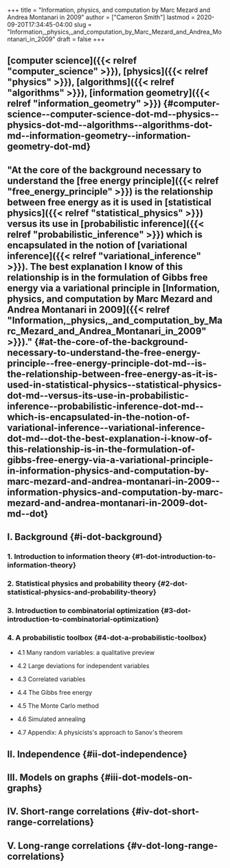+++
title = "Information, physics, and computation by Marc Mezard and Andrea Montanari in 2009"
author = ["Cameron Smith"]
lastmod = 2020-09-20T17:34:45-04:00
slug = "Information,_physics,_and_computation_by_Marc_Mezard_and_Andrea_Montanari_in_2009"
draft = false
+++

## [computer science]({{< relref "computer_science" >}}), [physics]({{< relref "physics" >}}), [algorithms]({{< relref "algorithms" >}}), [information geometry]({{< relref "information_geometry" >}}) {#computer-science--computer-science-dot-md--physics--physics-dot-md--algorithms--algorithms-dot-md--information-geometry--information-geometry-dot-md}


## "At the core of the background necessary to understand the [free energy principle]({{< relref "free_energy_principle" >}}) is the relationship between free energy as it is used in [statistical physics]({{< relref "statistical_physics" >}}) versus its use in [probabilistic inference]({{< relref "probabilistic_inference" >}}) which is encapsulated in the notion of [variational inference]({{< relref "variational_inference" >}}). The best explanation I know of this relationship is in the formulation of Gibbs free energy via a variational principle in [Information, physics, and computation by Marc Mezard and Andrea Montanari in 2009]({{< relref "Information,_physics,_and_computation_by_Marc_Mezard_and_Andrea_Montanari_in_2009" >}})." {#at-the-core-of-the-background-necessary-to-understand-the-free-energy-principle--free-energy-principle-dot-md--is-the-relationship-between-free-energy-as-it-is-used-in-statistical-physics--statistical-physics-dot-md--versus-its-use-in-probabilistic-inference--probabilistic-inference-dot-md--which-is-encapsulated-in-the-notion-of-variational-inference--variational-inference-dot-md--dot-the-best-explanation-i-know-of-this-relationship-is-in-the-formulation-of-gibbs-free-energy-via-a-variational-principle-in-information-physics-and-computation-by-marc-mezard-and-andrea-montanari-in-2009--information-physics-and-computation-by-marc-mezard-and-andrea-montanari-in-2009-dot-md--dot}


## I. Background {#i-dot-background}


### 1. Introduction to information theory {#1-dot-introduction-to-information-theory}


### 2. Statistical physics and probability theory {#2-dot-statistical-physics-and-probability-theory}


### 3. Introduction to combinatorial optimization {#3-dot-introduction-to-combinatorial-optimization}


### 4. A probabilistic toolbox {#4-dot-a-probabilistic-toolbox}

<!--list-separator-->

-  4.1 Many random variables: a qualitative preview

<!--list-separator-->

-  4.2 Large deviations for independent variables

<!--list-separator-->

-  4.3 Correlated variables

<!--list-separator-->

-  4.4 The Gibbs free energy

<!--list-separator-->

-  4.5 The Monte Carlo method

<!--list-separator-->

-  4.6 Simulated annealing

<!--list-separator-->

-  4.7 Appendix: A physicists's approach to Sanov's theorem


## II. Independence {#ii-dot-independence}


## III. Models on graphs {#iii-dot-models-on-graphs}


## IV. Short-range correlations {#iv-dot-short-range-correlations}


## V. Long-range correlations {#v-dot-long-range-correlations}
